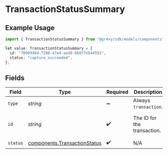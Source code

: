 # TransactionStatusSummary

## Example Usage

```typescript
import { TransactionStatusSummary } from "@gr4vy/sdk/models/components";

let value: TransactionStatusSummary = {
  id: "7099948d-7286-47e4-aad8-b68f7eb44591",
  status: "capture_succeeded",
};
```

## Fields

| Field                                                                        | Type                                                                         | Required                                                                     | Description                                                                  | Example                                                                      |
| ---------------------------------------------------------------------------- | ---------------------------------------------------------------------------- | ---------------------------------------------------------------------------- | ---------------------------------------------------------------------------- | ---------------------------------------------------------------------------- |
| `type`                                                                       | *string*                                                                     | :heavy_minus_sign:                                                           | Always `transaction`.                                                        | transaction                                                                  |
| `id`                                                                         | *string*                                                                     | :heavy_check_mark:                                                           | The ID for the transaction.                                                  | 7099948d-7286-47e4-aad8-b68f7eb44591                                         |
| `status`                                                                     | [components.TransactionStatus](../../models/components/transactionstatus.md) | :heavy_check_mark:                                                           | N/A                                                                          |                                                                              |